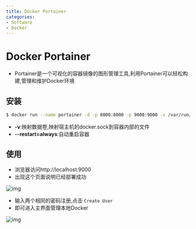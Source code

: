 ```yaml
---
title: Docker Portainer
categories:
- Software
- Docker
---
```

# Docker Portainer

- Portainer是一个可视化的容器镜像的图形管理工具,利用Portainer可以轻松构建,管理和维护Docker环境

## 安装

```bash
$ docker run --name portainer -d -p 8000:8000 -p 9000:9000 -v /var/run/docker.sock:/var/run/docker.sock -v portainer_data:/data --restart=always portainer/portainer-ce
```

- **-v**:映射数据卷,映射宿主机的docker.sock到容器内部的文件
- **--restart=always**:自动重启容器

## 使用

- 浏览器访问http://localhost:9000
- 出现这个页面说明已经部署成功

![img](https://cdn.jsdelivr.net/gh/LuShan123888/Files@master/Pictures/2021-02-10-5db23a202ea4e7dfda990abd321114f4b7541090.png@1320w_854h.png)

- 输入两个相同的密码注册,点击 `Create User`
- 即可进入主界面管理本地Docker

![img](https://cdn.jsdelivr.net/gh/LuShan123888/Files@master/Pictures/2021-02-10-3d0e0f7c9ccae95a952017f5256dc76af095cc9a.png@1320w_450h.png)